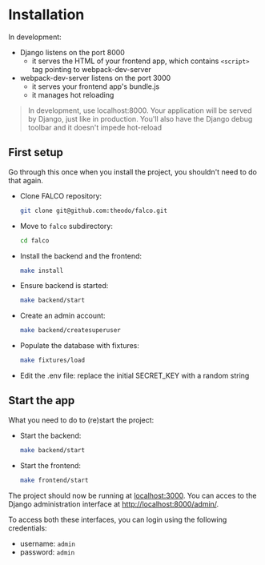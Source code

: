 # Installation

In development:

- Django listens on the port 8000
  - it serves the HTML of your frontend app, which contains `<script>` tag pointing to webpack-dev-server
- webpack-dev-server listens on the port 3000
  - it serves your frontend app's bundle.js
  - it manages hot reloading

> In development, use localhost:8000. Your application will be served by Django, just like in production. You'll also have the Django debug toolbar and it doesn't impede hot-reload

## First setup

Go through this once when you install the project, you shouldn't need to do that again.

- Clone FALCO repository:
  ```bash
  git clone git@github.com:theodo/falco.git
  ```
- Move to `falco` subdirectory:
  ```bash
  cd falco
  ```
- Install the backend and the frontend:
  ```bash
  make install
  ```
- Ensure backend is started:
  ```bash
  make backend/start
  ```
- Create an admin account:
  ```bash
  make backend/createsuperuser
  ```
- Populate the database with fixtures:
  ```bash
  make fixtures/load
  ```
- Edit the .env file: replace the initial SECRET_KEY with a random string

## Start the app

What you need to do to (re)start the project:

- Start the backend:
  ```bash
  make backend/start
  ```
- Start the frontend:

  ```bash
  make frontend/start
  ```

The project should now be running at [localhost:3000](http://localhost:3000). You can acces to the Django administration interface at [http://localhost:8000/admin/](http://localhost:8000/admin/).

To access both these interfaces, you can login using the following credentials:

- username: `admin`
- password: `admin`
